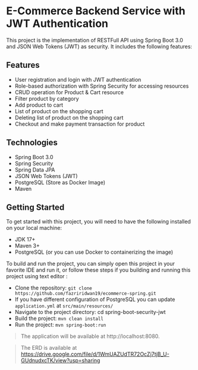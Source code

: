 # E-Commerce Backend Service with JWT Authentication
This project is the implementation of RESTFull API using Spring Boot 3.0 and JSON Web Tokens (JWT) as security. It includes the following features:

## Features
* User registration and login with JWT authentication
* Role-based authorization with Spring Security for accessing resources
* CRUD operation for Product & Cart resource
* Filter product by category
* Add product to cart
* List of product on the shopping cart
* Deleting list of product on the shopping cart
* Checkout and make payment transaction for product

## Technologies
* Spring Boot 3.0
* Spring Security
* Spring Data JPA
* JSON Web Tokens (JWT)
* PostgreSQL (Store as Docker Image)
* Maven

## Getting Started
To get started with this project, you will need to have the following installed on your local machine:

* JDK 17+
* Maven 3+
* PostgreSQL (or you can use Docker to containerizing the image)


To build and run the project, you can simply open this project in your favorite IDE and run it, or follow these steps if you building and running this project using text editor :

* Clone the repository: `git clone https://github.com/fazriridwan19/ecommerce-spring.git`
* If you have different configuration of PostgreSQL you can update `application.yml` at `src/main/resources/`
* Navigate to the project directory: cd spring-boot-security-jwt
* Build the project: `mvn clean install`
* Run the project: `mvn spring-boot:run`

> The application will be available at http://localhost:8080.

> The ERD is available at https://drive.google.com/file/d/1WmUAZUdTR72OcZj7tjB_U-GUdnudxcTK/view?usp=sharing
